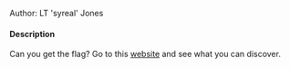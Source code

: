 Author: LT 'syreal' Jones

#### Description

Can you get the flag? Go to this [website](http://saturn.picoctf.net:61570/) and see what you can discover.
